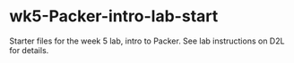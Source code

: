 # wk5-Packer-intro-lab-start

Starter files for the week 5 lab, intro to Packer.
See lab instructions on D2L for details.
